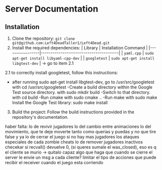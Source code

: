 # Server Documentation


## Installation
1. Clone the repository: `git clone git@github.com:Left4DeadTaller1/Left4Dead.git`
2. Install the required dependencies: 
   | Library         | Installation Command                   |
   |-----------------|----------------------------------------|
   | `yaml.cpp`      | `sudo apt-get install libyaml-cpp-dev` |
   | `googletest`    | `sudo apt-get install libgtest-dev`    | -> go to item 2.1


2.1  to correctly install googletest, follow this instructions:
   - after running sudo apt-get install libgtest-dev, go to /usr/src/googletest
   with cd /usr/src/googletest
   -Create a build directory within the Google Test source directory.
   with sudo mkdir build
   -Switch to that directory.
   with cd build
   -Run cmake with sudo cmake ..
   -Run make with sudo make
   Install the Google Test library:
   sudo make install
   
3. Build the project: Follow the build instructions provided in the repository's documentation.
 <!-- Add steps later -->


 haber falta:
 lo de revivir jugadores
 lo del cambio entre animaciones
 lo del movimiento, que te deje moverte tanto como querias y puedas y no que tire false y ya
 lo de cerrar el juego si no hay mas jugadores
 los ataques especiales de cada zombie
 cheats
 lo de remover jugadores inactivos
 checekar si recvall() devuelve 0, (si queres sumale el was_closed), eso es q el cliente se murio -> quitalo
 capaz algo que haga que cuando se cierre el server le envie un msg a cada cliente?
 limitar el tipo de acciones que puede recibir el receiver cuando el juego esta corriendo
 
 